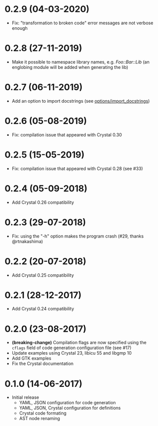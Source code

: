 # 0.2.9 (04-03-2020)
- Fix: "transformation to broken code" error messages are not verbose enough

# 0.2.8 (27-11-2019)
- Make it possible to namespace library names, e.g. _Foo::Bar::Lib_
  (an englobing module will be added when generating the lib)

# 0.2.7 (06-11-2019)
- Add an option to import docstrings (see [options/import_docstrings](SPECS.md))

# 0.2.6 (05-08-2019)
- Fix: compilation issue that appeared with Crystal 0.30

# 0.2.5 (15-05-2019)
- Fix: compilation issue that appeared with Crystal 0.28 (see #33)

# 0.2.4 (05-09-2018)
- Add Crystal 0.26 compatibility

# 0.2.3 (29-07-2018)
- Fix: using the "-h" option makes the program crash (#29, thanks @rtnakashima)

# 0.2.2 (20-07-2018)
- Add Crystal 0.25 compatibility

# 0.2.1 (28-12-2017)
- Add Crystal 0.24 compatibility

# 0.2.0 (23-08-2017)
- **(breaking-change)** Compilation flags are now specified using the
  `cflags` field of code generation configuration file (see #17)
- Update examples using Crystal 23, libicu 55 and libgmp 10
- Add GTK examples
- Fix the Crystal documentation

# 0.1.0 (14-06-2017)
- Initial release
  - YAML, JSON configuration for code generation
  - YAML, JSON, Crystal configuration for definitions
  - Crystal code formating
  - AST node renaming
